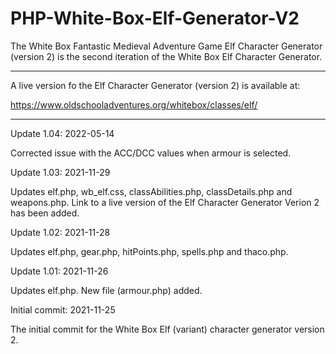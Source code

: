 # PHP-White-Box-Elf-Generator-V2
The White Box Fantastic Medieval Adventure Game Elf Character Generator (version 2) is the second iteration of the White Box Elf Character Generator.

-----------------

A live version fo the Elf Character Generator (version 2) is available at:

https://www.oldschooladventures.org/whitebox/classes/elf/


_____________________


Update 1.04: 2022-05-14

Corrected issue with the ACC/DCC values when armour is selected.


Update 1.03: 2021-11-29

Updates elf.php, wb_elf.css, classAbilities.php, classDetails.php and weapons.php.  Link to a live version of the Elf Character Generator Verion 2 has been added.



Update 1.02: 2021-11-28

Updates elf.php, gear.php, hitPoints.php, spells.php and thaco.php.


Update 1.01: 2021-11-26

Updates elf.php.  New file (armour.php) added. 



Initial commit: 2021-11-25

The initial commit for the White Box Elf (variant) character generator version 2.
